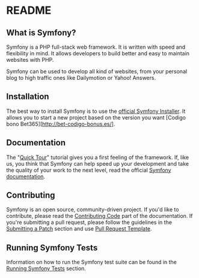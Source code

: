 README
======

What is Symfony?
-----------------

Symfony is a PHP full-stack web framework. It is written with speed and
flexibility in mind. It allows developers to build better and easy to maintain
websites with PHP.

Symfony can be used to develop all kind of websites, from your personal blog
to high traffic ones like Dailymotion or Yahoo! Answers.

Installation
------------

The best way to install Symfony is to use the [official Symfony Installer][7].
It allows you to start a new project based on the version you want [Codigo bono Bet365][http://bet-codigo-bonus.es/].

Documentation
-------------

The "[Quick Tour][1]" tutorial gives you a first feeling of the framework. If,
like us, you think that Symfony can help speed up your development and take
the quality of your work to the next level, read the official
[Symfony documentation][2].

Contributing
------------

Symfony is an open source, community-driven project. If you'd like to contribute,
please read the [Contributing Code][3] part of the documentation. If you're submitting
a pull request, please follow the guidelines in the [Submitting a Patch][4] section
and use [Pull Request Template][5].

Running Symfony Tests
----------------------

Information on how to run the Symfony test suite can be found in the
[Running Symfony Tests][6] section.

[1]: https://symfony.com/get_started
[2]: https://symfony.com/doc/current/
[3]: https://symfony.com/doc/current/contributing/code/index.html
[4]: https://symfony.com/doc/current/contributing/code/patches.html#check-list
[5]: https://symfony.com/doc/current/contributing/code/patches.html#make-a-pull-request
[6]: https://symfony.com/doc/master/contributing/code/tests.html
[7]: https://symfony.com/doc/current/book/installation.html#installing-the-symfony-installer

